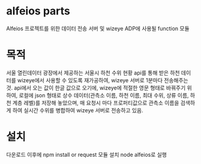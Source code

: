 # alfeios parts
Alfeios 프로젝트를 위한 데이터 전송 서버 및 wizeye ADP에 사용될 function 모듈

# 목적
 서울 열린데이터 광장에서 제공하는 서울시 하천 수위 현황 api를 통해 받은 하천 데이터를 wizeye에서 사용할 수 있도록 재가공하여, wizeye 서버로 1분마다 전송해주는 것. api에서 오는 값이 한글 값으로 오기에, wizeye에 적절한 영문 형태로 바꿔주기 위하여, 로컬에 json 형태로 상수 데이터(관측소 이름, 하천 이름, 최대 수위, 상류 이름, 하천 계층 레벨)를 저장해 놓았으며, 매 요청시 마다 프로퍼티값으로 관측소 이름을 검색하게 하여 실시간 수위를 병합하여 wizeye 서버로 전송하고 있음.
 
# 설치
다운로드 이후에 npm install or request 모듈 설치
node alfeios로 실행
